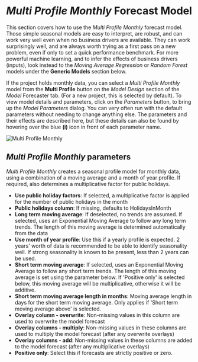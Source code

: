 
# *Multi Profile Monthly* Forecast Model

This section covers how to use the *Multi Profile Monthly* forecast model. Those simple seasonal models are easy to interpret, are robust, and can work very well even when no business drivers are available. They can work surprisingly well, and are always worth trying as a first pass on a new problem, even if only to set a quick performance benchmark. For more powerful machine learning, and to infer the effects of business drivers (inputs), look instead to the *Moving Average Regression* or *Random Forest* models under the **Generic Models** section below.

If the project holds monthly data, you can select a *Multi Profile Monthly* model from the **Multi Profile** button on the *Model Design* section of the *Model* Forecaster tab. (For a new project, this is selected by default). To view model details and parameters, click on the *Parameters* button, to bring up the *Model Parameters* dialog. You can very often run with the default parameters without needing to change anything else. The parameters and their effects are described here, but these details can also be found by hovering over the blue **(i)** icon in front of each parameter name.


![Multi Profile Monthly](imgs/ScriptImporter_LoadWithHarmonicsDaily.png) 

## *Multi Profile Monthly* parameters

*Multi Profile Monthly* creates a seasonal profile model for monthly data, using a combination of a moving average and a month of year profile. If required, also determines a multiplicative factor for public holidays.

- **Use public holiday factors**: If selected, a multiplicative factor is applied for the number of public holidays in the month
- **Public holidays column**: If missing, defaults to HolidaysInMonth
- **Long term moving average**: If deselected, no trends are assumed. If selected, uses an Exponential Moving Average to follow any long term trends. The length of this moving average is determined automatically from the data
- **Use month of year profile**: Use this if a yearly profile is expected. 2 years' worth of data is recommended to be able to identify seasonality well. If strong seasonality is known to be present, less than 2 years can be used.
- **Short term moving average**: If selected, uses an Exponential Moving Average to follow any short term trends. The length of this moving average is set using the parameter below. If 'Positive only' is selected below, this moving average will be multiplicative, otherwise it will be additive. 
- **Short term moving average length in months**: Moving average length in days for the short term moving average. Only applies if 'Short term moving average above' is selected.
- **Overlay column - overwrite**: Non-missing values in this column are used to overwrite the model forecast
- **Overlay columns - multiply**: Non-missing values in these columns are used to multiply the model forecast (after any overwrite overlays)
- **Overlay columns - add**: Non-missing values in these columns are added to the model forecast (after any multiplicative overlays)
- **Positive only**: Select this if forecasts are strictly positive or zero.


